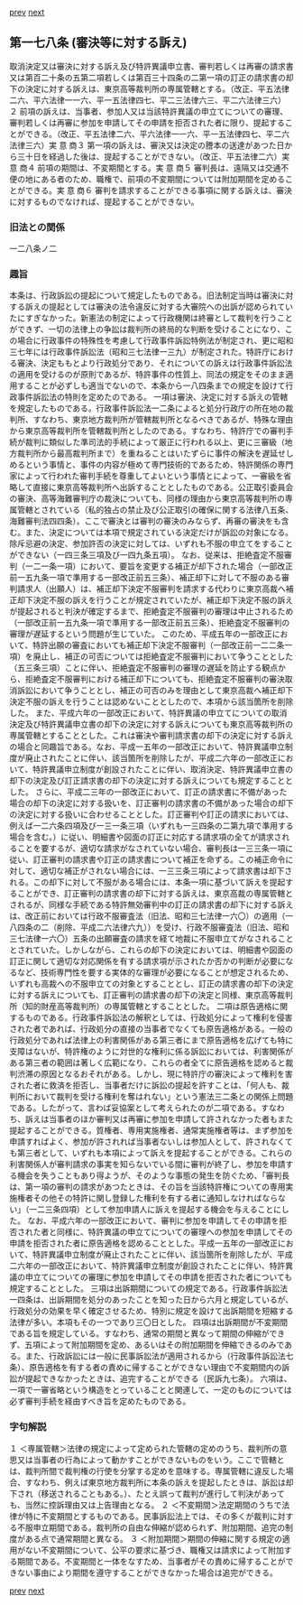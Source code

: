 [prev](/specific/markdowns/特許法/243_Mp-Ch_7-At_177.md)
[next](/specific/markdowns/特許法/245_Mp-Ch_8-At_179.md)
## 第一七八条 (審決等に対する訴え)
取消決定又は審決に対する訴え及び特許異議申立書、審判若しくは再審の請求書又は第百二十条の五第二項若しくは第百三十四条の二第一項の訂正の請求書の却下の決定に対する訴えは、東京高等裁判所の専属管轄とする。（改正、平五法律二六、平六法律一一六、平一五法律四七、平二三法律六三、平二六法律三六）
２ 前項の訴えは、当事者、参加人又は当該特許異議の申立てについての審理、審判若しくは再審に参加を申請してその申請を拒否された者に限り、提起することができる。（改正、平五法律二六、平六法律一一六、平一五法律四七、平二六法律三六）実 意 商３ 第一項の訴えは、審決又は決定の謄本の送達があつた日から三十日を経過した後は、提起することができない。（改正、平五法律二六）実 意 商４ 前項の期間は、不変期間とする。実 意 商５ 審判長は、遠隔又は交通不便の地にある者のため、職権で、前項の不変期間については附加期間を定めることができる。実 意 商６ 審判を請求することができる事項に関する訴えは、審決に対するものでなければ、提起することができない。

### 旧法との関係
一二八条ノ二

### 趣旨
本条は、行政訴訟の提起について規定したものである。旧法制定当時は審決に対する訴えの提起としては審決の法令違反に対する大審院への出訴が認められていたにすぎなかった。新憲法の制定によって行政機関は終審として裁判を行うことができず、一切の法律上の争訟は裁判所の終局的な判断を受けることになり、この場合に行政事件の特殊性を考慮して行政事件訴訟特例法が制定され、更に昭和三七年には行政事件訴訟法（昭和三七法律一三九）が制定された。特許庁における審決、決定ももとより行政処分であり、それについての訴えは行政事件訴訟法の適用を受けるのが原則であるが、特許事件の性質上、同法の規定をそのまま適用することが必ずしも適当でないので、本条から一八四条までの規定を設けて行政事件訴訟法の特則を定めたのである。
一項は審決、決定に対する訴えの管轄を規定したものである。行政事件訴訟法一二条によると処分行政庁の所在地の裁判所、すなわち、東京地方裁判所が管轄裁判所となるべきであるが、特殊な理由から東京高等裁判所を管轄裁判所としたのである。すなわち、特許庁での審判手続が裁判に類似した準司法的手続によって厳正に行われる以上、更に三審級（地方裁判所から最高裁判所まで）を重ねることはいたずらに事件の解決を遅延せしめるという事情と、事件の内容が極めて専門技術的であるため、特許関係の専門家によって行われた審判手続を尊重してよいという事情とによって、一審級を省略して直接に東京高等裁判所へ出訴することとしたものである。公正取引委員会の審決、高等海難審判庁の裁決についても、同様の理由から東京高等裁判所の専属管轄とされている（私的独占の禁止及び公正取引の確保に関する法律八五条、海難審判法四四条）。ここで審決とは審判の審決のみならず、再審の審決をも含む。また、決定については本項で規定されている決定だけが訴訟の対象になる。除斥忌避の決定、参加許否の決定に対しては、いずれも不服の申立てをすることができない（一四三条三項及び一四九条五項）。
なお、従来は、拒絶査定不服審判（一二一条一項）において、要旨を変更する補正が却下された場合（一部改正前一五九条一項で準用する一部改正前五三条）、補正却下に対して不服のある審判請求人（出願人）は、補正却下決定不服審判を請求する代わりに東京高裁へ補正却下決定不服の訴えを行うことが規定されていたが、補正却下決定不服の訴えが提起されると判決が確定するまで、拒絶査定不服審判の審理は中止されるため（一部改正前一五九条一項で準用する一部改正前五三条）、拒絶査定不服審判の審理が遅延するという問題が生じていた。
このため、平成五年の一部改正において、特許出願の審査においても補正却下決定不服審判（一部改正前一二二条一項）を廃止し、補正の可否については拒絶査定不服審判において争うこととした（五三条三項）ことに伴い、拒絶査定不服審判の審理の遅延を防止する観点から、拒絶査定不服審判における補正却下についても、拒絶査定不服審判の審決取消訴訟において争うこととし、補正の可否のみを理由として東京高裁へ補正却下決定不服の訴えを行うことは認めないこととしたので、本項から該当箇所を削除した。
また、平成六年の一部改正において、特許異議の申立てについての取消決定及び特許異議申立書の却下の決定に対する訴えについても東京高等裁判所の専属管轄とすることとした。これは審決や審判請求書の却下の決定に対する訴えの場合と同趣旨である。なお、平成一五年の一部改正において、特許異議申立制度が廃止されたことに伴い、該当箇所を削除したが、平成二六年の一部改正において、特許異議申立制度が創設されたことに伴い、取消決定、特許異議申立書の却下の決定及び訂正請求書の却下の決定に対する訴えについても規定することとした。
さらに、平成二三年の一部改正において、訂正の請求書に不備があった場合の却下の決定に対する扱いを、訂正審判の請求書の不備があった場合の却下の決定に対する扱いに合わせることとした。訂正審判や訂正の請求においては、例えば一二六条四項及び一三一条三項（いずれも一三四条の二第九項で準用する場合を含む。）に従い、明細書や図面の訂正に対応する請求項の全てが請求されることを要するが、適切な請求がなされていない場合、審判長は一三三条一項に従い、訂正審判の請求書や訂正の請求書について補正を命ずる。この補正命令に対して、適切な補正がされない場合には、一三三条三項によって請求書は却下される。この却下に対して不服がある場合には、本条一項に基づいて訴えを提起することができ、訂正審判の請求書の却下に対する訴えは、東京高裁の専属管轄とされるが、同様な手続である特許無効審判中の訂正の請求書の却下に対する訴えは、改正前においては行政不服審査法（旧法、昭和三七法律一六〇）の適用（一八四条の二（削除、平成二六法律六九））を受け、行政不服審査法（旧法、昭和三七法律一六〇）五条の出願審査の請求を経て地裁に不服申立てがなされることとされていた。しかしながら、これらの却下の決定においては、明細書や図面の訂正に関して適切な対応関係を有する請求項が示されたか否かの判断が必要になるなど、技術専門性を要する実体的な審理が必要になることが想定されるため、いずれも高裁への不服申立ての対象とすることとし、訂正の請求書の却下の決定に対する訴えについても、訂正審判の請求書の却下の決定と同様、東京高等裁判所（知的財産高等裁判所）の専属管轄とすることとした。
二項は原告適格に関するものである。行政事件訴訟法の解釈としては、行政処分によって権利を侵害された者であれば、行政処分の直接の当事者でなくても原告適格がある。一般の行政処分であれば法律上の利害関係がある第三者にまで原告適格を広げても特に支障はないが、特許権のように対世的な権利に係る訴訟においては、利害関係がある第三者の範囲は著しく広範になり、これらの者全てに原告適格を認めると裁判渋滞の原因となるおそれがある。しかし、現に特許庁の審決によって権利を害された者に救済を拒否し、当事者だけに訴訟の提起を許すことは、「何人も、裁判所において裁判を受ける権利を奪はれない」という憲法三二条との関係上問題である。したがって、言わば妥協案として考えられたのが二項である。すなわち、訴えは当事者のほか審判又は再審に参加を申請して許されなかった者もまた提起することができる。質権者、専用実施権者、通常実施権者等は、まず参加を申請すればよく、参加が許されれば当事者ないしは参加人として、許されなくても第三者として、いずれも本項によって訴えを提起することができる。これらの利害関係人が審判請求の事実を知らないでいる間に審判が終了し、参加を申請する機会を失うこともあり得ようが、そのような事態の発生を防ぐため、「審判長は、第一項の審判の請求があつたときは、その旨を当該特許権についての専用実施権者その他その特許に関し登録した権利を有する者に通知しなければならない」（一二三条四項）として参加申請人に訴えを提起する機会を与えることにした。
なお、平成六年の一部改正において、審判に参加を申請してその申請を拒否された者と同様に、特許異議の申立てについての審理への参加を申請してその申請を拒否された者に原告適格を認めることとした。平成一五年の一部改正において、特許異議申立制度が廃止されたことに伴い、該当箇所を削除したが、平成二六年の一部改正において、特許異議申立制度が創設されたことに伴い、特許異議の申立てについての審理に参加を申請してその申請を拒否された者についても規定することとした。
三項は出訴期間についての規定である。行政事件訴訟法一四条は、出訴期間を処分のあったことを知った日から六月と規定しているが、行政処分の効果を早く確定させるため、特別に規定を設けて出訴期間を短縮する法律が多い。本項もその一つであり三〇日とした。
四項は出訴期間が不変期間である旨を規定している。すなわち、通常の期間と異なって期間の伸縮ができず、五項によって附加期間を定め、あるいはその附加期間を伸縮できるのみである。また、行政訴訟には一般に民事訴訟法が適用されるから（行政事件訴訟法七条）、原告適格を有する者の責めに帰することができない理由で不変期間内の訴訟が提起できなかったときは、追完することができる（民訴九七条）。
六項は、一項で一審省略という構造をとっていることと関連して、一定のものについては必ず審判手続を経由すべき旨を定めたものである。

### 字句解説
１ ＜専属管轄＞法律の規定によって定められた管轄の定めのうち、裁判所の意思又は当事者の行為によって動かすことができないものをいう。ここで管轄とは、裁判所間で裁判権の行使を分掌する定めを意味する。専属管轄に違反した場合、すなわち、例えば東京地方裁判所に本条の訴えを提起したときは、訴訟は却下され（移送されることもある。）、たとえ誤って裁判が進行して判決があっても、当然に控訴理由又は上告理由となる。
２ ＜不変期間＞法定期間のうちで法律が特に不変期間とするものである。民事訴訟法上では、その多くが裁判に対する不服申立期間である。裁判所の自由な伸縮が認められず、附加期間、追完の制度がある点で通常期間と異なる。
３ ＜附加期間＞期間の伸縮に関する規定の適用がない不変期間について、公平の要求に基づき、職権又は請求によって附加する期間である。不変期間と一体をなすため、当事者がその責めに帰することができない事由により期間を遵守することができなかった場合は追完ができる。

[prev](/specific/markdowns/特許法/243_Mp-Ch_7-At_177.md)
[next](/specific/markdowns/特許法/245_Mp-Ch_8-At_179.md)